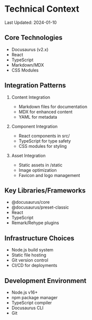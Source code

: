 # Technical Context
Last Updated: 2024-01-10

## Core Technologies
- Docusaurus (v2.x)
- React
- TypeScript
- Markdown/MDX
- CSS Modules

## Integration Patterns
1. Content Integration
   - Markdown files for documentation
   - MDX for enhanced content
   - YAML for metadata

2. Component Integration
   - React components in src/
   - TypeScript for type safety
   - CSS modules for styling

3. Asset Integration
   - Static assets in /static
   - Image optimization
   - Favicon and logo management

## Key Libraries/Frameworks
- @docusaurus/core
- @docusaurus/preset-classic
- React
- TypeScript
- Remark/Rehype plugins

## Infrastructure Choices
- Node.js build system
- Static file hosting
- Git version control
- CI/CD for deployments

## Development Environment
- Node.js v16+
- npm package manager
- TypeScript compiler
- Docusaurus CLI
- Git
